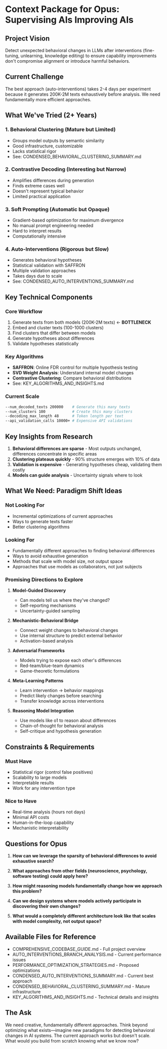 # Context Package for Opus: Supervising AIs Improving AIs

## Project Vision
Detect unexpected behavioral changes in LLMs after interventions (fine-tuning, unlearning, knowledge editing) to ensure capability improvements don't compromise alignment or introduce harmful behaviors.

## Current Challenge
The best approach (auto-interventions) takes 2-4 days per experiment because it generates 200K-2M texts exhaustively before analysis. We need fundamentally more efficient approaches.

## What We've Tried (2+ Years)

### 1. **Behavioral Clustering** (Mature but Limited)
- Groups model outputs by semantic similarity
- Good infrastructure, customizable
- Lacks statistical rigor
- See: CONDENSED_BEHAVIORAL_CLUSTERING_SUMMARY.md

### 2. **Contrastive Decoding** (Interesting but Narrow)
- Amplifies differences during generation
- Finds extreme cases well
- Doesn't represent typical behavior
- Limited practical application

### 3. **Soft Prompting** (Automatic but Opaque)
- Gradient-based optimization for maximum divergence
- No manual prompt engineering needed
- Hard to interpret results
- Computationally intensive

### 4. **Auto-Interventions** (Rigorous but Slow)
- Generates behavioral hypotheses
- Statistical validation with SAFFRON
- Multiple validation approaches
- Takes days due to scale
- See: CONDENSED_AUTO_INTERVENTIONS_SUMMARY.md

## Key Technical Components

### Core Workflow
1. Generate texts from both models (200K-2M texts) ← **BOTTLENECK**
2. Embed and cluster texts (100-1000 clusters)
3. Find clusters that differ between models
4. Generate hypotheses about differences
5. Validate hypotheses statistically

### Key Algorithms
- **SAFFRON**: Online FDR control for multiple hypothesis testing
- **SVD Weight Analysis**: Understand internal model changes
- **Contrastive Clustering**: Compare behavioral distributions
- See: KEY_ALGORITHMS_AND_INSIGHTS.md

### Current Scale
```bash
--num_decoded_texts 200000    # Generate this many texts
--num_clusters 100            # Create this many clusters
--decoding_max_length 48      # Token length per text
--api_validation_calls 10000+ # Expensive API validations
```

## Key Insights from Research

1. **Behavioral differences are sparse** - Most outputs unchanged, differences concentrate in specific areas
2. **Clustering plateaus quickly** - 90% structure emerges with 10% of data
3. **Validation is expensive** - Generating hypotheses cheap, validating them costly
4. **Models can guide analysis** - Uncertainty signals where to look

## What We Need: Paradigm Shift Ideas

### Not Looking For
- Incremental optimizations of current approaches
- Ways to generate texts faster
- Better clustering algorithms

### Looking For
- Fundamentally different approaches to finding behavioral differences
- Ways to avoid exhaustive generation
- Methods that scale with model size, not output space
- Approaches that use models as collaborators, not just subjects

### Promising Directions to Explore

1. **Model-Guided Discovery**
   - Can models tell us where they've changed?
   - Self-reporting mechanisms
   - Uncertainty-guided sampling

2. **Mechanistic-Behavioral Bridge**
   - Connect weight changes to behavioral changes
   - Use internal structure to predict external behavior
   - Activation-based analysis

3. **Adversarial Frameworks**
   - Models trying to expose each other's differences
   - Red-team/blue-team dynamics
   - Game-theoretic formulations

4. **Meta-Learning Patterns**
   - Learn intervention → behavior mappings
   - Predict likely changes before searching
   - Transfer knowledge across interventions

5. **Reasoning Model Integration**
   - Use models like o1 to reason about differences
   - Chain-of-thought for behavioral analysis
   - Self-critique and hypothesis generation

## Constraints & Requirements

### Must Have
- Statistical rigor (control false positives)
- Scalability to large models
- Interpretable results
- Work for any intervention type

### Nice to Have
- Real-time analysis (hours not days)
- Minimal API costs
- Human-in-the-loop capability
- Mechanistic interpretability

## Questions for Opus

1. **How can we leverage the sparsity of behavioral differences to avoid exhaustive search?**

2. **What approaches from other fields (neuroscience, psychology, software testing) could apply here?**

3. **How might reasoning models fundamentally change how we approach this problem?**

4. **Can we design systems where models actively participate in discovering their own changes?**

5. **What would a completely different architecture look like that scales with model complexity, not output space?**

## Available Files for Reference
- COMPREHENSIVE_CODEBASE_GUIDE.md - Full project overview
- AUTO_INTERVENTIONS_BRANCH_ANALYSIS.md - Current performance issues
- PERFORMANCE_OPTIMIZATION_STRATEGIES.md - Proposed optimizations
- CONDENSED_AUTO_INTERVENTIONS_SUMMARY.md - Current best approach
- CONDENSED_BEHAVIORAL_CLUSTERING_SUMMARY.md - Mature infrastructure
- KEY_ALGORITHMS_AND_INSIGHTS.md - Technical details and insights

## The Ask
We need creative, fundamentally different approaches. Think beyond optimizing what exists—imagine new paradigms for detecting behavioral changes in AI systems. The current approach works but doesn't scale. What would you build from scratch knowing what we know now?